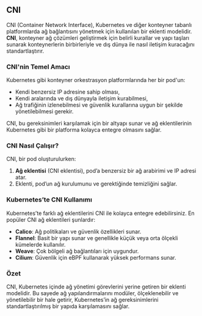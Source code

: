 ## CNI

CNI (Container Network Interface), Kubernetes ve diğer konteyner tabanlı platformlarda ağ bağlantısını yönetmek için kullanılan bir eklenti modelidir. **CNI**, konteyner ağ çözümleri geliştirmek için belirli kurallar ve yapı taşları sunarak konteynerlerin birbirleriyle ve dış dünya ile nasıl iletişim kuracağını standartlaştırır.

### CNI'nin Temel Amacı
Kubernetes gibi konteyner orkestrasyon platformlarında her bir pod'un:
- Kendi benzersiz IP adresine sahip olması,
- Kendi aralarında ve dış dünyayla iletişim kurabilmesi,
- Ağ trafiğinin izlenebilmesi ve güvenlik kurallarına uygun bir şekilde yönetilebilmesi gerekir.

CNI, bu gereksinimleri karşılamak için bir altyapı sunar ve ağ eklentilerinin Kubernetes gibi bir platforma kolayca entegre olmasını sağlar.

### CNI Nasıl Çalışır?
CNI, bir pod oluşturulurken:
1. **Ağ eklentisi** (CNI eklentisi), pod’a benzersiz bir ağ arabirimi ve IP adresi atar.
2. Eklenti, pod’un ağ kurulumunu ve gerektiğinde temizliğini sağlar.

### Kubernetes’te CNI Kullanımı
Kubernetes’te farklı ağ eklentilerini CNI ile kolayca entegre edebilirsiniz. En popüler CNI ağ eklentileri şunlardır:

- **Calico**: Ağ politikaları ve güvenlik özellikleri sunar.
- **Flannel**: Basit bir yapı sunar ve genellikle küçük veya orta ölçekli kümelerde kullanılır.
- **Weave**: Çok bölgeli ağ bağlantıları için uygundur.
- **Cilium**: Güvenlik için eBPF kullanarak yüksek performans sunar.

### Özet
CNI, Kubernetes içinde ağ yönetimi görevlerini yerine getiren bir eklenti modelidir. Bu sayede ağ yapılandırmalarını modüler, ölçeklenebilir ve yönetilebilir bir hale getirir, Kubernetes’in ağ gereksinimlerini standartlaştırılmış bir yapıda karşılamasını sağlar.